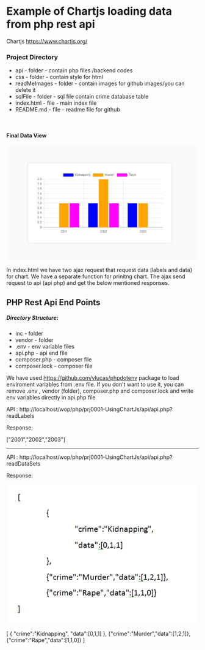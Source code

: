 <h1> Example of Chartjs loading data from php rest api </h1>


Chartjs https://www.chartjs.org/

<h3>Project Directory</h3>
<ul>
<li>api - folder - contain php files /backend codes</li>
<li>css - folder - contain style for html</li>
<li>readMeImages - folder - contain images for github images/you can delete it</li>
<li>sqlFile - folder - sql file contain crime database table</li>
<li>index.html - file - main index file</li>
<li>README.md - file - readme file for github</li>
</ul>
<p>&nbsp;</p>

<h4>Final Data View</h4>

![Chart Image](readMeImages/chart1.PNG)

In index.html we have two ajax request that request data (labels and data) for chart. We have a separate function for prinitng chart.
The ajax send request to api (api php) and get the below mentioned responses.



<h2>PHP Rest Api End Points</h2>

<h5>Directory Structure:</h5>
<ul>
    <li>inc - folder</li>
    <li>vendor - folder</li>
    <li>.env - env variable files</li>
    <li>api.php - api end file</li>
    <li>composer.php - composer file</li>
    <li>composer.lock - composer file</li>
</ul>

We have used https://github.com/vlucas/phpdotenv package to load enviroment variables from .env file. If you don't want to use it, you can remove .env , vendor (folder), composer.php and composer.lock and write env variables directly in api.php file


API : http://localhost/wop/php/prj0001-UsingChartJs/api/api.php?readLabels

Response:

["2001","2002","2003"]

------------------------------------------------------------

API : http://localhost/wop/php/prj0001-UsingChartJs/api/api.php?readDataSets

Response: 

![Api Response](readMeImages/apiResponse1.PNG)


[
    {
        "crime":"Kidnapping",
        "data":[0,1,1]
    },
    {"crime":"Murder","data":[1,2,1]},
    {"crime":"Rape","data":[1,1,0]}
]


